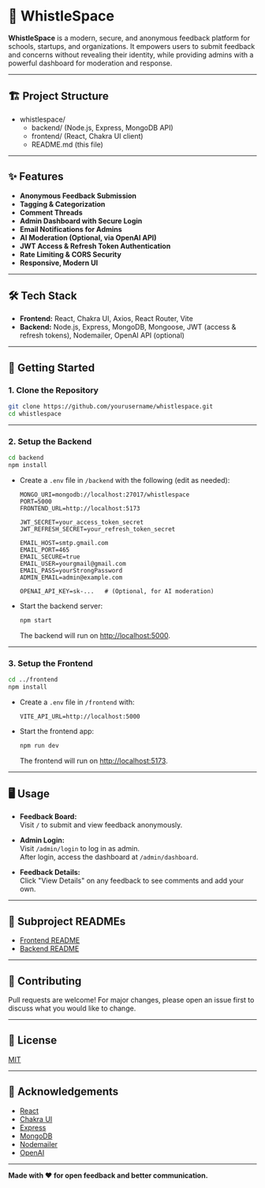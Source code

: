 # 🚀 WhistleSpace

**WhistleSpace** is a modern, secure, and anonymous feedback platform for schools, startups, and organizations. It empowers users to submit feedback and concerns without revealing their identity, while providing admins with a powerful dashboard for moderation and response.

---

## 🏗️ Project Structure

- whistlespace/
  - backend/ (Node.js, Express, MongoDB API)
  - frontend/ (React, Chakra UI client)
  - README.md (this file)

---

## ✨ Features

- **Anonymous Feedback Submission**
- **Tagging & Categorization**
- **Comment Threads**
- **Admin Dashboard with Secure Login**
- **Email Notifications for Admins**
- **AI Moderation (Optional, via OpenAI API)**
- **JWT Access & Refresh Token Authentication**
- **Rate Limiting & CORS Security**
- **Responsive, Modern UI**

---

## 🛠️ Tech Stack

- **Frontend:** React, Chakra UI, Axios, React Router, Vite
- **Backend:** Node.js, Express, MongoDB, Mongoose, JWT (access & refresh tokens), Nodemailer, OpenAI API (optional)

---

## 🚀 Getting Started

### 1. **Clone the Repository**

```bash
git clone https://github.com/yourusername/whistlespace.git
cd whistlespace
```

---

### 2. **Setup the Backend**

```bash
cd backend
npm install
```

- Create a `.env` file in `/backend` with the following (edit as needed):

  ```
  MONGO_URI=mongodb://localhost:27017/whistlespace
  PORT=5000
  FRONTEND_URL=http://localhost:5173

  JWT_SECRET=your_access_token_secret
  JWT_REFRESH_SECRET=your_refresh_token_secret

  EMAIL_HOST=smtp.gmail.com
  EMAIL_PORT=465
  EMAIL_SECURE=true
  EMAIL_USER=yourgmail@gmail.com
  EMAIL_PASS=yourStrongPassword
  ADMIN_EMAIL=admin@example.com

  OPENAI_API_KEY=sk-...   # (Optional, for AI moderation)
  ```

- Start the backend server:

  ```bash
  npm start
  ```

  The backend will run on [http://localhost:5000](http://localhost:5000).

---

### 3. **Setup the Frontend**

```bash
cd ../frontend
npm install
```

- Create a `.env` file in `/frontend` with:

  ```
  VITE_API_URL=http://localhost:5000
  ```

- Start the frontend app:

  ```bash
  npm run dev
  ```

  The frontend will run on [http://localhost:5173](http://localhost:5173).

---

## 🖥️ Usage

- **Feedback Board:**  
  Visit `/` to submit and view feedback anonymously.

- **Admin Login:**  
  Visit `/admin/login` to log in as admin.  
  After login, access the dashboard at `/admin/dashboard`.

- **Feedback Details:**  
  Click "View Details" on any feedback to see comments and add your own.

---

## 📁 Subproject READMEs

- [Frontend README](./frontend/README.md)
- [Backend README](./backend/README.md)

---

## 🤝 Contributing

Pull requests are welcome! For major changes, please open an issue first to discuss what you would like to change.

---

## 📝 License

[MIT](LICENSE)

---

## 🙏 Acknowledgements

- [React](https://react.dev/)
- [Chakra UI](https://chakra-ui.com/)
- [Express](https://expressjs.com/)
- [MongoDB](https://www.mongodb.com/)
- [Nodemailer](https://nodemailer.com/)
- [OpenAI](https://openai.com/)

---

**Made with ❤️ for open feedback and better communication.**
